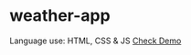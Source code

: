 # weather-app
Language use: HTML, CSS & JS
[Check Demo](https://noumanqamar450.github.io/weather-app/)
